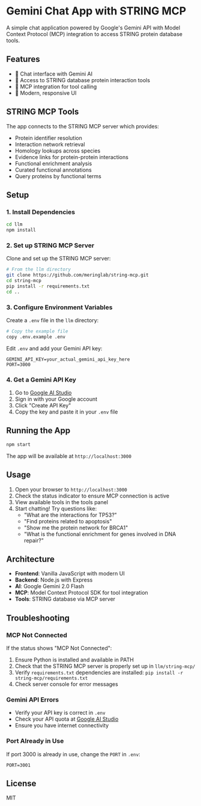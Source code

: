 # Gemini Chat App with STRING MCP

A simple chat application powered by Google's Gemini API with Model Context Protocol (MCP) integration to access STRING protein database tools.

## Features

- 💬 Chat interface with Gemini AI
- 🧬 Access to STRING database protein interaction tools
- 🔧 MCP integration for tool calling
- 🎨 Modern, responsive UI

## STRING MCP Tools

The app connects to the STRING MCP server which provides:
- Protein identifier resolution
- Interaction network retrieval
- Homology lookups across species
- Evidence links for protein-protein interactions
- Functional enrichment analysis
- Curated functional annotations
- Query proteins by functional terms

## Setup

### 1. Install Dependencies

```bash
cd llm
npm install
```

### 2. Set up STRING MCP Server

Clone and set up the STRING MCP server:

```bash
# From the llm directory
git clone https://github.com/meringlab/string-mcp.git
cd string-mcp
pip install -r requirements.txt
cd ..
```

### 3. Configure Environment Variables

Create a `.env` file in the `llm` directory:

```bash
# Copy the example file
copy .env.example .env
```

Edit `.env` and add your Gemini API key:

```
GEMINI_API_KEY=your_actual_gemini_api_key_here
PORT=3000
```

### 4. Get a Gemini API Key

1. Go to [Google AI Studio](https://makersuite.google.com/app/apikey)
2. Sign in with your Google account
3. Click "Create API Key"
4. Copy the key and paste it in your `.env` file

## Running the App

```bash
npm start
```

The app will be available at `http://localhost:3000`

## Usage

1. Open your browser to `http://localhost:3000`
2. Check the status indicator to ensure MCP connection is active
3. View available tools in the tools panel
4. Start chatting! Try questions like:
   - "What are the interactions for TP53?"
   - "Find proteins related to apoptosis"
   - "Show me the protein network for BRCA1"
   - "What is the functional enrichment for genes involved in DNA repair?"

## Architecture

- **Frontend**: Vanilla JavaScript with modern UI
- **Backend**: Node.js with Express
- **AI**: Google Gemini 2.0 Flash
- **MCP**: Model Context Protocol SDK for tool integration
- **Tools**: STRING database via MCP server

## Troubleshooting

### MCP Not Connected

If the status shows "MCP Not Connected":

1. Ensure Python is installed and available in PATH
2. Check that the STRING MCP server is properly set up in `llm/string-mcp/`
3. Verify `requirements.txt` dependencies are installed: `pip install -r string-mcp/requirements.txt`
4. Check server console for error messages

### Gemini API Errors

- Verify your API key is correct in `.env`
- Check your API quota at [Google AI Studio](https://makersuite.google.com/)
- Ensure you have internet connectivity

### Port Already in Use

If port 3000 is already in use, change the `PORT` in `.env`:

```
PORT=3001
```

## License

MIT
